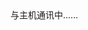 <!-- 挂载友链朋友圈的容器 -->
<div class="js-pjax">
<div class="post-content">
<div id="cf-container">与主机通讯中……</div>
<!-- 加样式和功能代码 -->
<!-- 将apiurl改成你后端生成的api地址 -->
<script type="text/javascript">
  var fdataUser = {
    apiurl: 'https://wyblog.eu.org/'
  }
</script>
<link rel="stylesheet" href="https://static.onmicrosoft.cn/zkeq/fcircle-beta.css">
<script type="text/javascript" src="https://static.onmicrosoft.cn/zkeq/fcircle-beta.js"></script>

